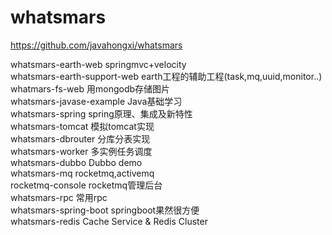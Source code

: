 # whatsmars
https://github.com/javahongxi/whatsmars

whatsmars-earth-web springmvc+velocity<br />
whatsmars-earth-support-web earth工程的辅助工程(task,mq,uuid,monitor..)<br />
whatmars-fs-web 用mongodb存储图片<br />
whatsmars-javase-example Java基础学习<br />
whatsmars-spring spring原理、集成及新特性<br />
whatsmars-tomcat 模拟tomcat实现<br />
whatsmars-dbrouter 分库分表实现<br />
whatsmars-worker 多实例任务调度<br />
whatsmars-dubbo Dubbo demo<br />
whatsmars-mq rocketmq,activemq<br />
rocketmq-console rocketmq管理后台<br />
whatsmars-rpc 常用rpc<br />
whatsmars-spring-boot springboot果然很方便<br />
whatsmars-redis Cache Service & Redis Cluster <br />